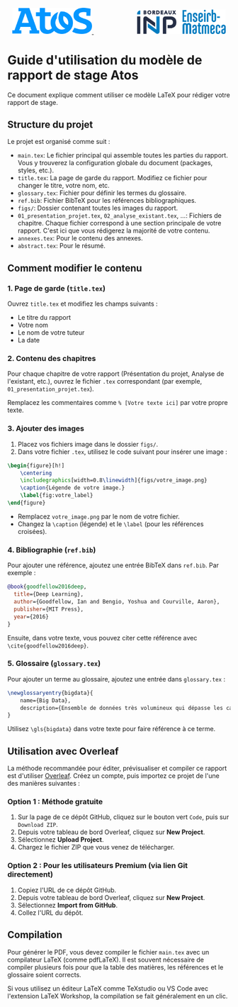 <p align="center">
  <a href="https://atos.net/en/">
    <img src="figs/Atos-logo.png" alt="Atos Logo" width="180"/>
  </a>
  &nbsp;&nbsp;&nbsp;&nbsp;&nbsp;&nbsp;&nbsp;&nbsp;&nbsp;&nbsp;&nbsp;&nbsp;&nbsp;&nbsp;&nbsp;&nbsp;&nbsp;&nbsp;&nbsp;&nbsp;&nbsp;&nbsp;&nbsp;&nbsp;
  <img src="figs/logo_em.png" alt="School Logo" width="200"/>
</p>

# Guide d'utilisation du modèle de rapport de stage Atos

Ce document explique comment utiliser ce modèle LaTeX pour rédiger votre rapport de stage.

## Structure du projet

Le projet est organisé comme suit :

- `main.tex`: Le fichier principal qui assemble toutes les parties du rapport. Vous y trouverez la configuration globale du document (packages, styles, etc.).
- `title.tex`: La page de garde du rapport. Modifiez ce fichier pour changer le titre, votre nom, etc.
- `glossary.tex`: Fichier pour définir les termes du glossaire.
- `ref.bib`: Fichier BibTeX pour les références bibliographiques.
- `figs/`: Dossier contenant toutes les images du rapport.
- `01_presentation_projet.tex`, `02_analyse_existant.tex`, ...: Fichiers de chapitre. Chaque fichier correspond à une section principale de votre rapport. C'est ici que vous rédigerez la majorité de votre contenu.
- `annexes.tex`: Pour le contenu des annexes.
- `abstract.tex`: Pour le résumé.

## Comment modifier le contenu

### 1. Page de garde (`title.tex`)

Ouvrez `title.tex` et modifiez les champs suivants :
- Le titre du rapport
- Votre nom
- Le nom de votre tuteur
- La date

### 2. Contenu des chapitres

Pour chaque chapitre de votre rapport (Présentation du projet, Analyse de l'existant, etc.), ouvrez le fichier `.tex` correspondant (par exemple, `01_presentation_projet.tex`).

Remplacez les commentaires comme `% [Votre texte ici]` par votre propre texte.

### 3. Ajouter des images

1. Placez vos fichiers image dans le dossier `figs/`.
2. Dans votre fichier `.tex`, utilisez le code suivant pour insérer une image :

```latex
\begin{figure}[h!]
    \centering
    \includegraphics[width=0.8\linewidth]{figs/votre_image.png}
    \caption{Légende de votre image.}
    \label{fig:votre_label}
\end{figure}
```
- Remplacez `votre_image.png` par le nom de votre fichier.
- Changez la `\caption` (légende) et le `\label` (pour les références croisées).

### 4. Bibliographie (`ref.bib`)

Pour ajouter une référence, ajoutez une entrée BibTeX dans `ref.bib`. Par exemple :

```bibtex
@book{goodfellow2016deep,
  title={Deep Learning},
  author={Goodfellow, Ian and Bengio, Yoshua and Courville, Aaron},
  publisher={MIT Press},
  year={2016}
}
```

Ensuite, dans votre texte, vous pouvez citer cette référence avec `\cite{goodfellow2016deep}`.

### 5. Glossaire (`glossary.tex`)

Pour ajouter un terme au glossaire, ajoutez une entrée dans `glossary.tex` :

```latex
\newglossaryentry{bigdata}{
    name={Big Data},
    description={Ensemble de données très volumineux qui dépasse les capacités des outils traditionnels de gestion de données.}
}
```

Utilisez `\gls{bigdata}` dans votre texte pour faire référence à ce terme.

## Utilisation avec Overleaf

La méthode recommandée pour éditer, prévisualiser et compiler ce rapport est d'utiliser [Overleaf](https://www.overleaf.com/).
Créez un compte, puis importez ce projet de l'une des manières suivantes :

### Option 1 : Méthode gratuite

1.  Sur la page de ce dépôt GitHub, cliquez sur le bouton vert `Code`, puis sur `Download ZIP`.
2.  Depuis votre tableau de bord Overleaf, cliquez sur **New Project**.
3.  Sélectionnez **Upload Project**.
4.  Chargez le fichier ZIP que vous venez de télécharger.

### Option 2 : Pour les utilisateurs Premium (via lien Git directement)

1.  Copiez l'URL de ce dépôt GitHub.
2.  Depuis votre tableau de bord Overleaf, cliquez sur **New Project**.
3.  Sélectionnez **Import from GitHub**.
4.  Collez l'URL du dépôt.

## Compilation

Pour générer le PDF, vous devez compiler le fichier `main.tex` avec un compilateur LaTeX (comme pdfLaTeX). Il est souvent nécessaire de compiler plusieurs fois pour que la table des matières, les références et le glossaire soient corrects.

Si vous utilisez un éditeur LaTeX comme TeXstudio ou VS Code avec l'extension LaTeX Workshop, la compilation se fait généralement en un clic. 